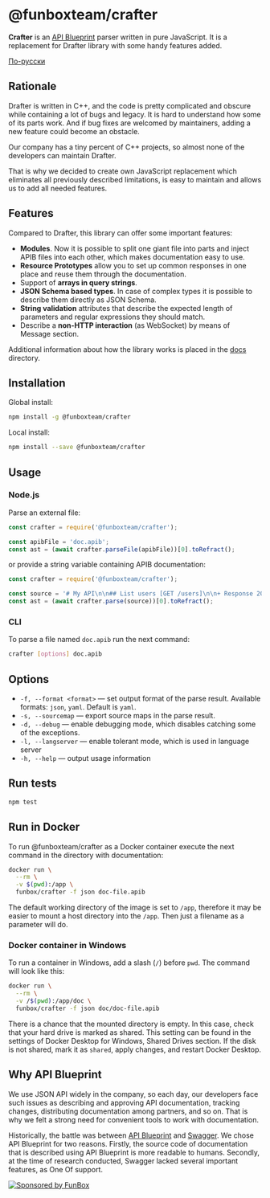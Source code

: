 # @funboxteam/crafter

**Crafter** is an [API Blueprint](https://apiblueprint.org/) parser written in pure JavaScript.
It is a replacement for Drafter library with some handy features added.

[По-русски](./README.ru.md)

## Rationale

Drafter is written in C++, and the code is pretty complicated and obscure while containing a lot of bugs and legacy.
It is hard to understand how some of its parts work. And if bug fixes are welcomed by maintainers, adding a new feature could become an obstacle.

Our company has a tiny percent of C++ projects, so almost none of the developers can maintain Drafter.

That is why we decided to create own JavaScript replacement which eliminates all previously described limitations,
is easy to maintain and allows us to add all needed features.

## Features

Compared to Drafter, this library can offer some important features:

- **Modules**. Now it is possible to split one giant file into parts and inject APIB files into each other, which makes documentation easy to use.
- **Resource Prototypes** allow you to set up common responses in one place and reuse them through the documentation.
- Support of **arrays in query strings**.
- **JSON Schema based types**. In case of complex types it is possible to describe them directly as JSON Schema.
- **String validation** attributes that describe the expected length of parameters and regular expressions they should match.
- Describe a **non-HTTP interaction** (as WebSocket) by means of Message section.

Additional information about how the library works is placed in the [docs](docs) directory.

## Installation

Global install:

```bash
npm install -g @funboxteam/crafter
```

Local install:

```bash
npm install --save @funboxteam/crafter
```

## Usage

### Node.js

Parse an external file:

```javascript
const crafter = require('@funboxteam/crafter');

const apibFile = 'doc.apib';
const ast = (await crafter.parseFile(apibFile))[0].toRefract();
```

or provide a string variable containing APIB documentation:

```javascript
const crafter = require('@funboxteam/crafter');

const source = '# My API\n\n## List users [GET /users]\n\n+ Response 200';
const ast = (await crafter.parse(source))[0].toRefract();
```

### CLI

To parse a file named `doc.apib` run the next command:

```bash
crafter [options] doc.apib
```

## Options

- `-f, --format <format>` — set output format of the parse result. Available formats: `json`, `yaml`. Default is `yaml`.
- `-s, --sourcemap` — export source maps in the parse result.
- `-d, --debug` — enable debugging mode, which disables catching some of the exceptions.
- `-l, --langserver` — enable tolerant mode, which is used in language server
- `-h, --help` — output usage information

## Run tests

```bash
npm test
```

## Run in Docker

To run @funboxteam/crafter as a Docker container execute the next command in the directory with documentation:

```bash
docker run \
  --rm \
  -v $(pwd):/app \
  funbox/crafter -f json doc-file.apib
```

The default working directory of the image is set to `/app`, therefore it may be easier to mount
a host directory into the `/app`. Then just a filename as a parameter will do.

### Docker container in Windows

To run a container in Windows, add a slash (`/`) before `pwd`.
The command will look like this:

```bash
docker run \
  --rm \
  -v /$(pwd):/app/doc \
  funbox/crafter -f json doc/doc-file.apib
```

There is a chance that the mounted directory is empty. In this case, check that your hard drive is marked as shared.
This setting can be found in the settings of Docker Desktop for Windows, Shared Drives section.
If the disk is not shared, mark it as `shared`, apply changes, and restart Docker Desktop.

## Why API Blueprint

We use JSON API widely in the company, so each day, our developers face such issues as describing and approving API documentation,
tracking changes, distributing documentation among partners, and so on. That is why we felt a strong need for convenient tools
to work with documentation.

Historically, the battle was between [API Blueprint](https://apiblueprint.org/) and [Swagger](https://swagger.io/).
We chose API Blueprint for two reasons. Firstly, the source code of documentation that is described using API Blueprint is more readable to humans.
Secondly, at the time of research conducted, Swagger lacked several important features, as One Of support.

[![Sponsored by FunBox](https://funbox.ru/badges/sponsored_by_funbox_centered.svg)](https://funbox.ru)
